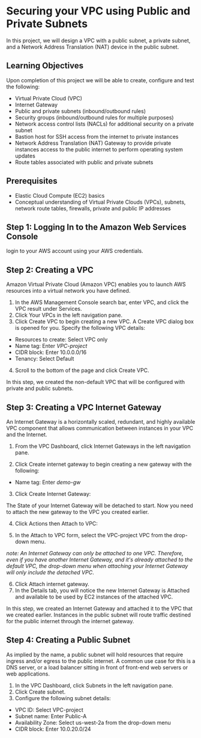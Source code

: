 # Securing your VPC using Public and Private Subnets
In this project, we will design a VPC with a public subnet, a private subnet, and a Network Address Translation (NAT) device in the public subnet. 
## Learning Objectives
Upon completion of this project we will be able to create, configure and test the following:

* Virtual Private Cloud (VPC)
* Internet Gateway
* Public and private subnets (inbound/outbound rules)
* Security groups (inbound/outbound rules for multiple purposes)
* Network access control lists (NACLs) for additional security on a private subnet
* Bastion host for SSH access from the internet to private instances
* Network Address Translation (NAT) Gateway to provide private instances access to the public internet to perform operating system updates
* Route tables associated with public and private subnets
## Prerequisites
* Elastic Cloud Compute (EC2) basics
* Conceptual understanding of Virtual Private Clouds (VPCs), subnets, network route tables, firewalls, private and public IP addresses

## Step 1: Logging In to the Amazon Web Services Console
login to your AWS account using your AWS credentials.

## Step 2: Creating a VPC
Amazon Virtual Private Cloud (Amazon VPC) enables you to launch AWS resources into a virtual network you have defined.

1. In the AWS Management Console search bar, enter VPC, and click the VPC result under Services.
2. Click Your VPCs in the left navigation pane.
3. Click Create VPC to begin creating a new VPC. A Create VPC dialog box is opened for you. Specify the following VPC details:
* Resources to create: Select VPC only
* Name tag: Enter *VPC-project*
* CIDR block: Enter 10.0.0.0/16 
* Tenancy: Select Default
4. Scroll to the bottom of the page and click Create VPC.

In this step, we created the non-default VPC that will be configured with private and public subnets.

## Step 3: Creating a VPC Internet Gateway
An Internet Gateway is a horizontally scaled, redundant, and highly available VPC component that allows communication between instances in your VPC and the Internet.
1. From the VPC Dashboard, click Internet Gateways in the left navigation pane.

2. Click Create internet gateway to begin creating a new gateway with the following:
* Name tag: Enter *demo-gw*
 3. Click Create Internet Gateway: 

The State of your Internet Gateway will be detached to start. Now you need to attach the new gateway to the VPC you created earlier.

4. Click Actions then Attach to VPC:

5. In the Attach to VPC form, select the VPC-project VPC from the drop-down menu.

_note: An Internet Gateway can only be attached to one VPC. Therefore, even if you have another Internet Gateway, and it's already attached to the default VPC, the drop-down menu when attaching your Internet Gateway will only include the detached VPC_.

6. Click Attach internet gateway.
7. In the Details tab, you will notice the new Internet Gateway is Attached and available to be used by EC2 instances of the attached VPC.

In this step, we created an Internet Gateway and attached it to the VPC that we created earlier. Instances in the public subnet will route traffic destined for the public internet through the internet gateway. 
## Step 4: Creating a Public Subnet
As implied by the name, a public subnet will hold resources that require ingress and/or egress to the public internet. A common use case for this is a DNS server, or a load balancer sitting in front of front-end web servers or web applications.
1. In the VPC Dashboard, click Subnets in the left navigation pane.
2. Click Create subnet.
3. Configure the following subnet details:
* VPC ID: Select  VPC-project
* Subnet name: Enter Public-A
* Availability Zone: Select us-west-2a from the drop-down menu
* CIDR block: Enter 10.0.20.0/24






























